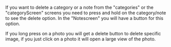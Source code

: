 If you want to delete a category or a note from the "categories" or the "categoryScreen" screens you need to press and hold on the category/note to see the delete option. In the "Notescreen" you will have a button for this option.

If you long press on a photo you will get a delete button to delete specific image, if you just click on a photo it will open a large view of the photo. 